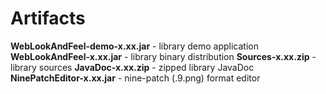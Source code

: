 Artifacts
==========
**WebLookAndFeel-demo-x.xx.jar** - library demo application
**WebLookAndFeel-x.xx.jar** - library binary distribution
**Sources-x.xx.zip** - library sources
**JavaDoc-x.xx.zip** - zipped library JavaDoc
**NinePatchEditor-x.xx.jar** - nine-patch (.9.png) format editor
